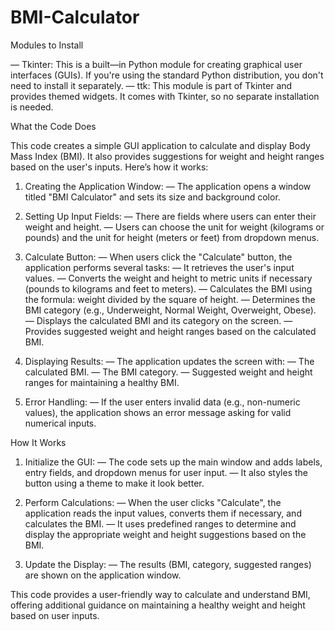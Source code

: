 # BMI-Calculator
Modules to Install

— Tkinter: This is a built—in Python module for creating graphical user interfaces (GUIs). If you're using the standard Python distribution, you don't need to install it separately.
— ttk: This module is part of Tkinter and provides themed widgets. It comes with Tkinter, so no separate installation is needed.

What the Code Does

This code creates a simple GUI application to calculate and display Body Mass Index (BMI). It also provides suggestions for weight and height ranges based on the user's inputs. Here’s how it works:

1. Creating the Application Window:
   — The application opens a window titled "BMI Calculator" and sets its size and background color.

2. Setting Up Input Fields:
   — There are fields where users can enter their weight and height.
   — Users can choose the unit for weight (kilograms or pounds) and the unit for height (meters or feet) from dropdown menus.

3. Calculate Button:
   — When users click the "Calculate" button, the application performs several tasks:
     — It retrieves the user's input values.
     — Converts the weight and height to metric units if necessary (pounds to kilograms and feet to meters).
     — Calculates the BMI using the formula: weight divided by the square of height.
     — Determines the BMI category (e.g., Underweight, Normal Weight, Overweight, Obese).
     — Displays the calculated BMI and its category on the screen.
     — Provides suggested weight and height ranges based on the calculated BMI.

4. Displaying Results:
   — The application updates the screen with:
     — The calculated BMI.
     — The BMI category.
     — Suggested weight and height ranges for maintaining a healthy BMI.

5. Error Handling:
   — If the user enters invalid data (e.g., non-numeric values), the application shows an error message asking for valid numerical inputs.

How It Works

1. Initialize the GUI:
   — The code sets up the main window and adds labels, entry fields, and dropdown menus for user input.
   — It also styles the button using a theme to make it look better.

2. Perform Calculations:
   — When the user clicks "Calculate", the application reads the input values, converts them if necessary, and calculates the BMI.
   — It uses predefined ranges to determine and display the appropriate weight and height suggestions based on the BMI.

3. Update the Display:
   — The results (BMI, category, suggested ranges) are shown on the application window.

This code provides a user-friendly way to calculate and understand BMI, offering additional guidance on maintaining a healthy weight and height based on user inputs.
